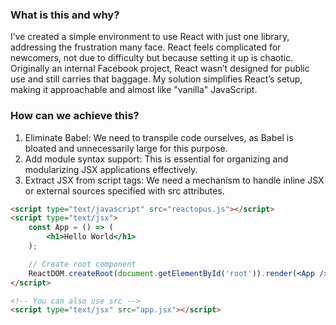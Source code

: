 ### What is this and why?

I’ve created a simple environment to use React with just one library, addressing the frustration many face. React feels complicated for newcomers, not due to difficulty but because setting it up is chaotic. Originally an internal Facebook project, React wasn’t designed for public use and still carries that baggage. My solution simplifies React’s setup, making it approachable and almost like "vanilla" JavaScript.

### How can we achieve this?

1. Eliminate Babel: We need to transpile code ourselves, as Babel is bloated and unnecessarily large for this purpose.
2. Add module syntax support: This is essential for organizing and modularizing JSX applications effectively.
3. Extract JSX from script tags: We need a mechanism to handle inline JSX or external sources specified with src attributes.

```html
<script type="text/javascript" src="reactopus.js"></script>
<script type="text/jsx">
	const App = () => (
		<h1>Hello World</h1>
	);

	// Create root component
	ReactDOM.createRoot(document.getElementById('root')).render(<App />);
</script>

<!-- You can also use src -->
<script type="text/jsx" src="app.jsx"></script>
```